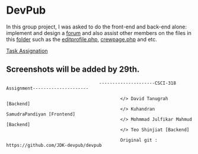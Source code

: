 # DevPub
In this group project, I was asked to do the front-end and back-end alone: implement and design a [forum](https://github.com/shinjiat/DevPub-Website/tree/master/db/forum) and also assist other members on the files in this [folder](https://github.com/shinjiat/DevPub-Website/tree/master/db) such as the [editprofile.php](https://github.com/shinjiat/DevPub-Website/blob/master/db/editprofile.php), [crewpage.php](https://github.com/shinjiat/DevPub-Website/blob/master/db/crewpage.php) and etc.



[Task Assignation](https://github.com/JDK-devpub/devpub/projects/1)

## Screenshots will be added by 29th.




                                       ---------------------CSCI-318 Assignment---------------------
                                                      
                                               </> David Tanugrah [Backend]
                                               </> Kuhandran SamudraPandiyan [Frontend]
                                               </> Mohmmad Julfikar Mahmud [Backend]
                                               </> Teo Shinjiat [Backend]                                              
                                               
                                               Original git : https://github.com/JDK-devpub/devpub
